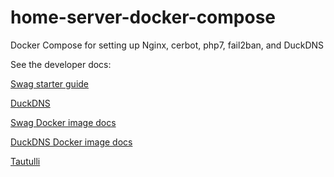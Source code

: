 # home-server-docker-compose
Docker Compose for setting up Nginx, cerbot, php7, fail2ban, and DuckDNS

See the developer docs:

[Swag starter guide](https://blog.linuxserver.io/2019/04/25/letsencrypt-nginx-starter-guide/#creatingaletsencryptcontainer)

[DuckDNS](https://www.duckdns.org/)

[Swag Docker image docs](https://hub.docker.com/r/linuxserver/swag)

[DuckDNS Docker image docs](https://hub.docker.com/r/linuxserver/duckdns/)

[Tautulli](https://github.com/Tautulli/Tautulli)

